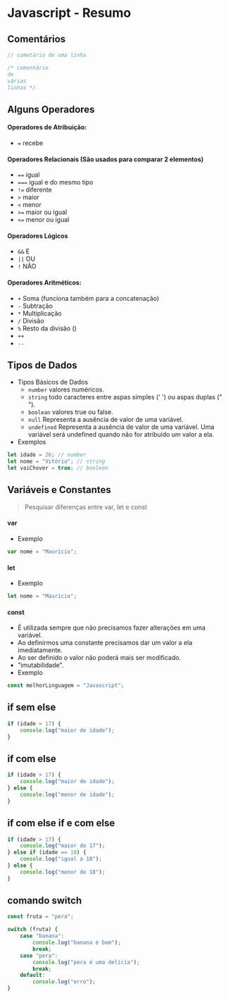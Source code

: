 # Javascript - Resumo

## Comentários

~~~javascript
// cometário de uma linha

/* comentário
de
várias
linhas */
~~~

## Alguns Operadores

#### Operadores de Atribuição:   

- ``` = ``` recebe

#### Operadores Relacionais (São usados para comparar 2 elementos)

- ``` == ``` igual
- ``` === ``` igual e do mesmo tipo
- ``` != ``` diferente
- ``` > ``` maior
- ``` < ``` menor
- ``` >= ``` maior ou igual
- ``` <= ``` menor ou igual

#### Operadores Lógicos

- ``` && ``` E
- ``` || ``` OU
- ``` ! ``` NÃO

#### Operadores Aritméticos:    

- ``` + ``` Soma (funciona também para a concatenação)
- ``` - ``` Subtração
- ``` * ``` Multiplicação
- ``` / ``` Divisão
- ``` % ``` Resto da divisão ()
- ``` ++ ```
- ``` -- ``` 

## Tipos de Dados

- Tipos Básicos de Dados
    - ``` number ``` valores numéricos.
    - ``` string ``` todo caracteres entre aspas simples (' ') ou aspas duplas (" ").
    - ``` boolean ``` valores true ou false.
    - ``` null ``` Representa a ausência de valor de uma variável.
    - ``` undefined ``` Representa a ausência de valor de uma variável. Uma variável será undefined quando não for atribuído um valor a ela.
- Exemplos

~~~javascript
let idade = 26; // number
let nome = "Vitória"; // string
let vaiChover = true; // boolean
~~~

## Variáveis e Constantes

> Pesquisar diferenças entre var, let e const

#### var

- Exemplo

~~~javascript
var nome = "Maurício";
~~~

#### let

- Exemplo

~~~javascript
let nome = "Maurício";
~~~

#### const

- É utilizada sempre que não precisamos fazer alterações em uma variável.
- Ao definirmos uma constante precisamos dar um valor a ela imediatamente.
- Ao ser definido o valor não poderá mais ser modificado.
- "imutabilidade".
- Exemplo

~~~javascript
const melhorLinguagem = "Javascript";
~~~

## if sem else

~~~javascript
if (idade > 17) {
    console.log("maior de idade");
}
~~~

## if com else

~~~javascript
if (idade > 17) {
    console.log("maior de idade");
} else {
    console.log("menor de idade");
}
~~~

## if com else if e com else

~~~javascript
if (idade > 17) {
    console.log("maior de 17");
} else if (idade == 18) {
    console.log("igual a 18");
} else {
    console.log("menor de 18");
}
~~~

## comando switch

~~~javascript
const fruta = "pera";

switch (fruta) {
    case "banana":
        console.log("banana é bom");
        break;
    case "pera":
        console.log("pera é uma delícia");
        break;
    default:
        console.log("erro");
}
~~~

## 

~~~javascript

~~~

